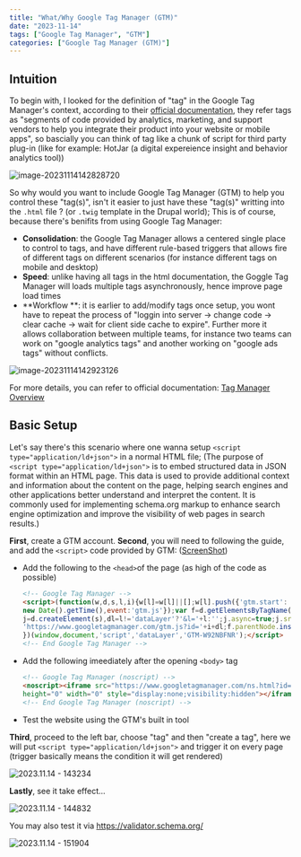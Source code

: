 ```yaml
---
title: "What/Why Google Tag Manager (GTM)"
date: "2023-11-14"
tags: ["Google Tag Manager", "GTM"]
categories: ["Google Tag Manager (GTM)"]
---
```




## Intuition

To begin with, I looked for the definition of "tag" in the Google Tag Manager's context, according to their [official documentation](https://support.google.com/tagmanager/answer/3281060), they refer tags as "segments of code provided by analytics, marketing, and support vendors to help you integrate their product into your website or mobile apps", so bascially you can think of tag like a chunk of script for third party plug-in (like for example: HotJar (a digital expereience insight and behavior analytics tool))

![image-20231114142828720](/2023.11.14%20What%20and%20why%20Google%20Tag%20Manager/images/image-20231114142828720.png)

So why would you want to include Google Tag Manager (GTM) to help you control these "tag(s)", isn't it easier to just have these "tag(s)" writting into the `.html` file ? (or `.twig` template in the Drupal world); This is of course, because there's benifits from using Google Tag Manager:
- **Consolidation**: the Google Tag Manager allows a centered single place to control to tags, and have different rule-based triggers that allows fire of different tags on different scenarios (for instance different tags on mobile and desktop)
- **Speed**: unlike having all tags in the html documentation, the Goggle Tag Manager will loads multiple tags asynchronously, hence improve page load times
- **Workflow **: it is earlier to add/modify tags once setup, you wont have to repeat the process of "loggin into server → change code → clear cache → wait for client side cache to expire". Further more it allows collaboration between multiple teams, for instance two teams can work on "google analytics tags" and another working on "google ads tags" without conflicts.

![image-20231114142923126](/2023.11.14%20What%20and%20why%20Google%20Tag%20Manager/images/image-20231114142923126.png)

For more details, you can refer to official documentation: [Tag Manager Overview](https://support.google.com/tagmanager/answer/6102821?hl=en)



## Basic Setup

Let's say there's this scenario where one wanna setup  `<script type="application/ld+json">` in a normal HTML file; (The purpose of `﻿<script type="application/ld+json">` is to embed structured data in JSON format within an HTML page. This data is used to provide additional context and information about the content on the page, helping search engines and other applications better understand and interpret the content. It is commonly used for implementing schema.org markup to enhance search engine optimization and improve the visibility of web pages in search results.)

**First**, create a GTM account.
**Second**, you will need to following the guide, and add the `<script>` code provided by GTM: ([ScreenShot](/2023.11.14%20What%20and%20why%20Google%20Tag%20Manager/images/image-20231114143023149.png))

- Add the following to the `<head>`of the page (as high of the code as possible)
  ```html
  <!-- Google Tag Manager -->
  <script>(function(w,d,s,l,i){w[l]=w[l]||[];w[l].push({'gtm.start':
  new Date().getTime(),event:'gtm.js'});var f=d.getElementsByTagName(s)[0],
  j=d.createElement(s),dl=l!='dataLayer'?'&l='+l:'';j.async=true;j.src=
  'https://www.googletagmanager.com/gtm.js?id='+i+dl;f.parentNode.insertBefore(j,f);
  })(window,document,'script','dataLayer','GTM-W92NBFNR');</script>
  <!-- End Google Tag Manager -->
  ```

- Add the following imeediately after the opening `<body>` tag



  ```html
  <!-- Google Tag Manager (noscript) -->
  <noscript><iframe src="https://www.googletagmanager.com/ns.html?id=GTM-W92NBFNR"
  height="0" width="0" style="display:none;visibility:hidden"></iframe></noscript>
  <!-- End Google Tag Manager (noscript) -->
  ```

-   Test the website using the GTM's built in tool

**Third**, proceed to the left bar, choose "tag" and then "create a tag", here we will put `<script type="application/ld+json">` and trigger it on every page (trigger basically means the condition it will get rendered)

![2023.11.14 - 143234](/2023.11.14%20What%20and%20why%20Google%20Tag%20Manager/images/2023.11.14%20-%20143234.png)

**Lastly**, see it take effect...

![2023.11.14 - 144832](/2023.11.14%20What%20and%20why%20Google%20Tag%20Manager/images/2023.11.14%20-%20144832.jpg)

You may also test it via https://validator.schema.org/

![2023.11.14 - 151904](/2023.11.14%20What%20and%20why%20Google%20Tag%20Manager/images/2023.11.14%20-%20151904.jpg)



